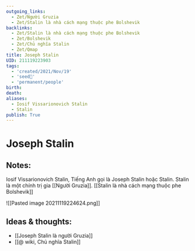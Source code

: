```yaml
---
outgoing_links:
  - Zet/Người Gruzia
  - Zet/Stalin là nhà cách mạng thuộc phe Bolshevik
backlinks:
  - Zet/Stalin là nhà cách mạng thuộc phe Bolshevik
  - Zet/Bolshevik
  - Zet/Chủ nghĩa Stalin
  - Zet/Qmap
title: Joseph Stalin
UID: 211119223903
tags:
  - 'created/2021/Nov/19'
  - 'seed🥜'
  - 'permanent/people'
birth: 
death: 
aliases:
  - Iosif Vissarionovich Stalin
  - Stalin
publish: True
---
```

# Joseph Stalin

## Notes:
Iosif Vissarionovich Stalin, Tiếng Anh gọi là Joseph Stalin hoặc Stalin. 
Stalin là một chính trị gia [[Người Gruzia]]. [[Stalin là nhà cách mạng thuộc phe Bolshevik]]

![[Pasted image 20211119224624.png]]

## Ideas & thoughts:
- [[Joseph Stalin là người Gruzia]]
- [[@ wiki, Chủ nghĩa Stalin]]

